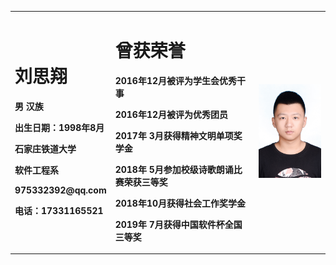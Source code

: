 <table border="0">
  <tr>
    <td width="25%">
      <h1>刘思翔</h1>
      <p><b>男 汉族</b></p>
      <p><b>出生日期：1998年8月</b></p>
      <p><b>石家庄铁道大学</b></p>
      <p><b>软件工程系</b></p>
      <p><b>975332392@qq.com</b></p>
      <p><b>电话：17331165521</b></p>     
    </td>
   <td width="50%">
      <h1>曾获荣誉</h1>
      <p><b>2016年12月被评为学生会优秀干事</b></p>
      <p><b>2016年12月被评为优秀团员</b></p>
      <p><b>2017年 3月获得精神文明单项奖学金</b></p>
      <p><b>2018年 5月参加校级诗歌朗诵比赛荣获三等奖</b></p>
      <p><b>2018年10月获得社会工作奖学金</b></p>
      <p><b>2019年 7月获得中国软件杯全国三等奖</b></p> 
    <td width="25%">
      <img src="/zhengjianzhao.JPG" width="100%"> 
    </td>
  </tr>
</table>

